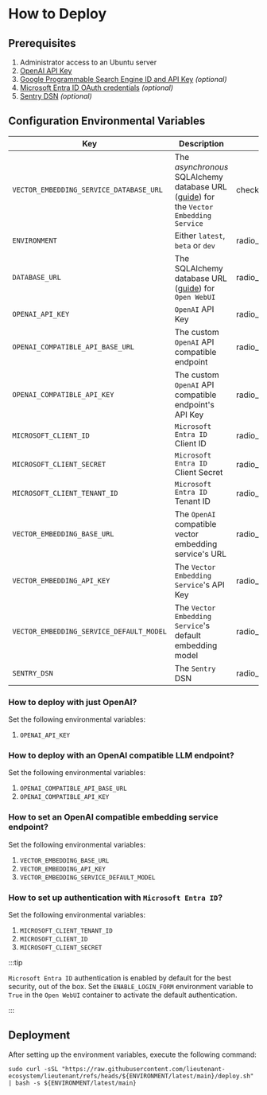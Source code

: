 # How to Deploy

## Prerequisites

1. Administrator access to an Ubuntu server
2. [OpenAI API Key](https://platform.openai.com/)
3. [Google Programmable Search Engine ID and API Key](https://developers.google.com/custom-search/v1/introduction#identify_your_application_to_google_with_api_key)
   _(optional)_
4. [Microsoft Entra ID OAuth credentials](https://learn.microsoft.com/en-us/power-apps/developer/data-platform/walkthrough-register-app-azure-active-directory#create-the-app-registration)
   _(optional)_
5. [Sentry DSN](https://docs.sentry.io/platforms/python/integrations/fastapi/) _(optional)_

## Configuration Environmental Variables

| Key                                      | Description                                                                                                                                 | Mandatory                                                             |
|------------------------------------------|---------------------------------------------------------------------------------------------------------------------------------------------|-----------------------------------------------------------------------|
| `VECTOR_EMBEDDING_SERVICE_DATABASE_URL`  | The _asynchronous_ SQLAlchemy database URL ([guide](https://github.com/lieutenant-ecosystem/lieutenant)) for the `Vector Embedding Service` | <span class="material-symbols-outlined">check_circle</span>           |
| `ENVIRONMENT`                            | Either `latest`, `beta` or `dev`                                                                                                            | <span class="material-symbols-outlined">radio_button_unchecked</span> |
| `DATABASE_URL`                           | The SQLAlchemy database URL ([guide](https://github.com/lieutenant-ecosystem/lieutenant)) for `Open WebUI`                                  | <span class="material-symbols-outlined">radio_button_unchecked</span> |
| `OPENAI_API_KEY`                         | `OpenAI` API Key                                                                                                                            | <span class="material-symbols-outlined">radio_button_unchecked</span> |
| `OPENAI_COMPATIBLE_API_BASE_URL`         | The custom `OpenAI` API compatible endpoint                                                                                                 | <span class="material-symbols-outlined">radio_button_unchecked</span> |
| `OPENAI_COMPATIBLE_API_KEY`              | The custom `OpenAI` API compatible endpoint's API Key                                                                                       | <span class="material-symbols-outlined">radio_button_unchecked</span> |
| `MICROSOFT_CLIENT_ID`                    | `Microsoft Entra ID` Client ID                                                                                                              | <span class="material-symbols-outlined">radio_button_unchecked</span> |
| `MICROSOFT_CLIENT_SECRET`                | `Microsoft Entra ID` Client Secret                                                                                                          | <span class="material-symbols-outlined">radio_button_unchecked</span> |
| `MICROSOFT_CLIENT_TENANT_ID`             | `Microsoft Entra ID` Tenant ID                                                                                                              | <span class="material-symbols-outlined">radio_button_unchecked</span> |
| `VECTOR_EMBEDDING_BASE_URL`              | The `OpenAI` compatible vector embedding service's URL                                                                                      | <span class="material-symbols-outlined">radio_button_unchecked</span> |
| `VECTOR_EMBEDDING_API_KEY`               | The `Vector Embedding Service`'s API Key                                                                                                    | <span class="material-symbols-outlined">radio_button_unchecked</span> |
| `VECTOR_EMBEDDING_SERVICE_DEFAULT_MODEL` | The `Vector Embedding Service`'s default embedding model                                                                                    | <span class="material-symbols-outlined">radio_button_unchecked</span> |
| `SENTRY_DSN`                             | The `Sentry` DSN                                                                                                                            | <span class="material-symbols-outlined">radio_button_unchecked</span> |

<link rel="stylesheet" href="https://fonts.googleapis.com/css2?family=Material+Symbols+Outlined:opsz,wght,FILL,GRAD@20,300,0,0" />

### How to deploy with just OpenAI?

Set the following environmental variables:

1. `OPENAI_API_KEY`

### How to deploy with an OpenAI compatible LLM endpoint?

Set the following environmental variables:

1. `OPENAI_COMPATIBLE_API_BASE_URL`
2. `OPENAI_COMPATIBLE_API_KEY`

### How to set an OpenAI compatible embedding service endpoint?

Set the following environmental variables:

1. `VECTOR_EMBEDDING_BASE_URL`
2. `VECTOR_EMBEDDING_API_KEY`
3. `VECTOR_EMBEDDING_SERVICE_DEFAULT_MODEL`

### How to set up authentication with `Microsoft Entra ID`?

Set the following environmental variables:

1. `MICROSOFT_CLIENT_TENANT_ID`
2. `MICROSOFT_CLIENT_ID`
3. `MICROSOFT_CLIENT_SECRET`

:::tip

`Microsoft Entra ID` authentication is enabled by default for the best security, out of the box.
Set the `ENABLE_LOGIN_FORM` environment variable to `True` in the `Open WebUI` container to activate the default authentication.

:::

## Deployment

After setting up the environment variables, execute the following command:

```shell
sudo curl -sSL "https://raw.githubusercontent.com/lieutenant-ecosystem/lieutenant/refs/heads/${ENVIRONMENT/latest/main}/deploy.sh" | bash -s ${ENVIRONMENT/latest/main}
```